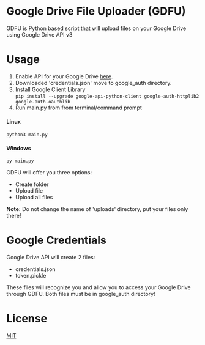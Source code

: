 # Google Drive File Uploader (GDFU)
GDFU is Python based script that will upload files on your Google Drive using Google Drive API v3

# Usage
1. Enable API for your Google Drive [here](https://developers.google.com/drive/api/v3/quickstart/python).  
2. Downloaded 'credentials.json' move to google_auth directory.  
3. Install Google Client Library  
`pip install --upgrade google-api-python-client google-auth-httplib2 google-auth-oauthlib`  
4. Run main.py from from terminal/command prompt  
#### Linux
`python3 main.py`  
#### Windows
`py main.py`  

GDFU will offer you three options:
- Create folder
- Upload file
- Upload all files  
  
**Note:** Do not change the name of 'uploads' directory, put your files only there!  

# Google Credentials  
Google Drive API will create 2 files:
- credentials.json
- token.pickle  

These files will recognize you and allow you to access your Google Drive through GDFU. Both files must be in google_auth directory!

# License
[MIT](https://github.com/petricbranko/Google-Drive-API-File-Uploader/blob/master/LICENSE)
